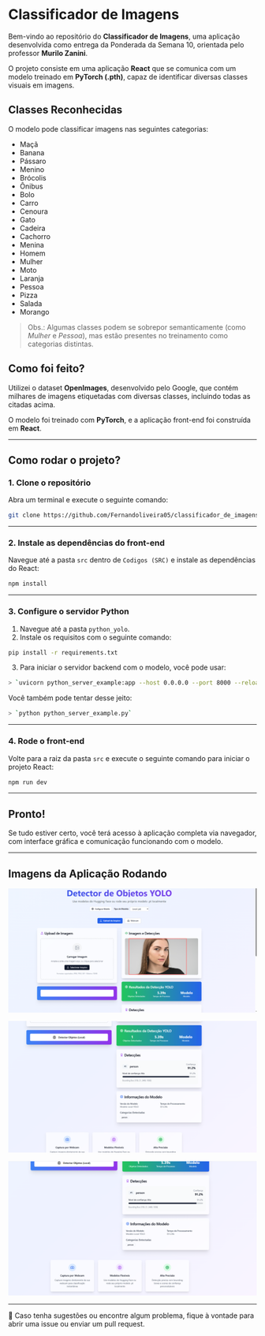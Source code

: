 # Classificador de Imagens

Bem-vindo ao repositório do **Classificador de Imagens**, uma aplicação desenvolvida como entrega da Ponderada da Semana 10, orientada pelo professor **Murilo Zanini**.

O projeto consiste em uma aplicação **React** que se comunica com um modelo treinado em **PyTorch (.pth)**, capaz de identificar diversas classes visuais em imagens.

## Classes Reconhecidas

O modelo pode classificar imagens nas seguintes categorias:

- Maçã  
- Banana  
- Pássaro  
- Menino  
- Brócolis  
- Ônibus  
- Bolo  
- Carro  
- Cenoura  
- Gato  
- Cadeira  
- Cachorro  
- Menina  
- Homem  
- Mulher  
- Moto  
- Laranja  
- Pessoa  
- Pizza  
- Salada  
- Morango  

> Obs.: Algumas classes podem se sobrepor semanticamente (como *Mulher* e *Pessoa*), mas estão presentes no treinamento como categorias distintas.

## Como foi feito?

Utilizei o dataset **OpenImages**, desenvolvido pelo Google, que contém milhares de imagens etiquetadas com diversas classes, incluindo todas as citadas acima.

O modelo foi treinado com **PyTorch**, e a aplicação front-end foi construída em **React**.

---

## Como rodar o projeto?

### 1. Clone o repositório

Abra um terminal e execute o seguinte comando:

```bash
git clone https://github.com/Fernandoliveira05/classificador_de_imagens.git
```
---

### 2. Instale as dependências do front-end

Navegue até a pasta `src` dentro de `Codigos (SRC)` e instale as dependências do React:

``` bash
npm install
```
---

### 3. Configure o servidor Python

1. Navegue até a pasta `python_yolo`.  
2. Instale os requisitos com o seguinte comando:

``` bash
pip install -r requirements.txt
``` 
3. Para iniciar o servidor backend com o modelo, você pode usar:

``` bash
> `uvicorn python_server_example:app --host 0.0.0.0 --port 8000 --reload`
``` 

Você também pode tentar desse jeito:
``` bash
> `python python_server_example.py`
```
---

### 4. Rode o front-end

Volte para a raiz da pasta `src` e execute o seguinte comando para iniciar o projeto React:

``` bash 
npm run dev
``` 
---

## Pronto!

Se tudo estiver certo, você terá acesso à aplicação completa via navegador, com interface gráfica e comunicação funcionando com o modelo.

---
## Imagens da Aplicação Rodando

![Imagem 1](assets/detector_1.png)

![Imagem 2](assets/detector_2.png)

![Imagem 3](assets/detector_3.png)

---

💬 Caso tenha sugestões ou encontre algum problema, fique à vontade para abrir uma issue ou enviar um pull request.
